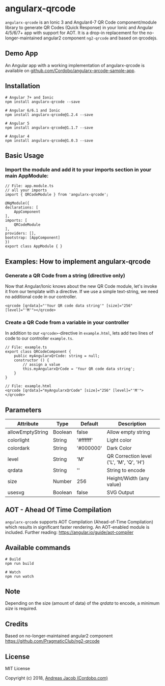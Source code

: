 # angularx-qrcode
`angularx-qrcode` is an Ionic 3 and Angular4-7 QR Code component/module library to generate QR Codes (Quick Response) in your Ionic and Angular 4/5/6/7+ app with support for AOT. It is a drop-in replacement for the no-longer-maintained angular2 component `ng2-qrcode` and based on qrcodejs.

## Demo App

An Angular app with a working implementation of angularx-qrcode is available on 
[github.com/Cordobo/angularx-qrcode-sample-app](https://github.com/Cordobo/angularx-qrcode-sample-app).

## Installation
    # Angular 7+ and Ionic
    npm install angularx-qrcode --save

    # Angular 6/6.1 and Ionic
    npm install angularx-qrcode@1.2.4 --save

    # Angular 5
    npm install angularx-qrcode@1.1.7 --save

    # Angular 4
    npm install angularx-qrcode@1.0.3 --save

## Basic Usage

### Import the module and add it to your imports section in your main AppModule:

```
// File: app.module.ts
// all your imports
import { QRCodeModule } from 'angularx-qrcode';

@NgModule({
declarations: [
    AppComponent
],
imports: [
    QRCodeModule
],
providers: [],
bootstrap: [AppComponent]
})
export class AppModule { }
```

## Examples: How to implement angularx-qrcode

### Generate a QR Code from a string (directive only)

Now that Angular/Ionic knows about the new QR Code module,
let's invoke it from our template with a directive.
If we use a simple text-string, we need no additional
code in our controller.

```
<qrcode [qrdata]="'Your QR code data string'" [size]="256" [level]="'M'"></qrcode>
```

### Create a QR Code from a variable in your controller

In addition to our `<qrcode>`-directive in `example.html`,
lets add two lines of code to our controller `example.ts`.

```
// File: example.ts
export class QRCodeComponent {
    public myAngularxQrCode: string = null;
    constructor () {
        // assign a value
        this.myAngularxQrCode = 'Your QR code data string';
    }
}

// File: example.html
<qrcode [qrdata]="myAngularxQrCode" [size]="256" [level]="'M'"></qrcode>
```

## Parameters

| Attribute        | Type           | Default | Description  |
| ------------- |-------------| -----|------------|
| allowEmptyString      | Boolean | false     | Allow empty string |
| colorlight      | String | '#ffffff'     | Light color |
| colordark      | String | '#000000'     | Dark Color |
| level | String | 'M'    | QR Correction level ('L', 'M', 'Q', 'H') |
| qrdata      | String | '' | String to encode |
| size      | Number | 256     | Height/Width (any value) |
| usesvg      | Boolean | false     | SVG Output |

## AOT - Ahead Of Time Compilation
`angularx-qrcode` supports AOT Compilation (Ahead-of-Time Compilation) which results in significant faster rendering. An AOT-enabled module is included. Further reading: https://angular.io/guide/aot-compiler

## Available commands

    # Build
    npm run build

    # Watch
    npm run watch

## Note
Depending on the size (amount of data) of the *qrdata* to encode, a minimum *size* is required.

## Credits
Based on no-longer-maintained angular2 component https://github.com/PragmaticClub/ng2-qrcode

## License
MIT License

Copyright (c) 2018, [Andreas Jacob (Cordobo.com)](http://cordobo.com/)